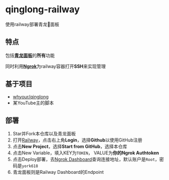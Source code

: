 # qinglong-railway
使用railway部署青龙🐉面板
## 特点
包括[**青龙面板**](https://github.com/whyour/qinglong)的**所有**功能

同时利用[**Ngrok**](https://ngrok.com)为railway容器打开**SSH**来实现管理
## 基于项目
- [whyour/qinglong](https://github.com/whyour/qinglong)
- 某YouTube主的脚本
## 部署
1. Star并Fork本仓库以及青龙面板
2. 打开[Railway](https://railway.app)，点击右上角**Login**，选择**Github**以使用GitHub注册
3. 点击**New Project**，选择**Start from GitHub**，选择本仓库
4. 点击New Variable，填入KEY为``TOKEN``， VALUE为**你的Ngrok Authtoken**
5. 点击Deploy部署，去[Ngrok Dashboard](https://dashboard.ngrok.com)查询连接地址，默认账户是``Root``，密码是``york618``
6. 青龙面板则是Railway Dashboard的Endpoint
